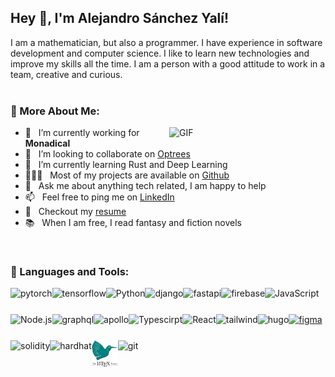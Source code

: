 ## Hey 👋, I'm Alejandro Sánchez Yalí!


I am a mathematician, but also a programmer. I have experience in software development and computer science. I like to learn new technologies and improve my skills all the time. I am a person with a good attitude to work in a team, creative and curious.
<br/>
<br/>

### 🧐 More About Me:
<img align="right" alt="GIF" src="https://raw.githubusercontent.com/rahul-jha98/rahul-jha98/main/techstack.gif" width="250px"/>

- 🔭 &nbsp; I’m currently working for **Monadical**
- 🤝 &nbsp; I’m looking to collaborate on [Optrees](https://github.com/asanchezyali/optrees)
- 🌱 &nbsp; I’m currently learning Rust and Deep Learning
- 👨🏻‍💻 &nbsp; Most of my projects are available on [Github](https://github.com/asanchezyali?tab=repositories)
- 💬 &nbsp; Ask me about anything tech related, I am happy to help
- 📫 &nbsp; Feel free to ping me on [LinkedIn](https://www.linkedin.com/in/asanchezyali/)
- 📝 &nbsp; Checkout my [resume](https://github.com/asanchezyali/cv/blob/master/cv_en.pdf)
- 📚 &nbsp; When I am free, I read fantasy and fiction novels

<br>

### 🔨 Languages and Tools:
<a href="https://pytorch.org/" target="_blank"> <img align="left" src="https://raw.githubusercontent.com/rahul-jha98/github_readme_icons/main/language_and_tools/square/pytorch/pytorch.svg" alt="pytorch" height="42px"/> </a> 
<a href="https://www.tensorflow.org" target="_blank"> <img align="left" src="https://raw.githubusercontent.com/rahul-jha98/github_readme_icons/main/language_and_tools/square/tensorflow/tensorflow.svg" alt="tensorflow" height="42px"/> </a> 
<a href="https://www.python.org" target="_blank"><img align="left" alt="Python" height ="42px" src="https://raw.githubusercontent.com/rahul-jha98/github_readme_icons/main/language_and_tools/square/python/python.svg"/> </a>
<a href="https://www.djangoproject.com/" target="_blank"> <img align="left" src="https://icon-library.com/images/django-icon/django-icon-0.jpg" alt="django" height='42px'/> </a>
<a href="https://fastapi.tiangolo.com/" target="_blank"> <img align="left" src="https://cdn.worldvectorlogo.com/logos/fastapi-1.svg" alt="fastapi" height='42px'/> </a>
<a href="https://firebase.google.com/" target="_blank"> <img align="left" src="https://raw.githubusercontent.com/rahul-jha98/github_readme_icons/main/language_and_tools/square/firebase/firebase.svg" alt="firebase" height ="42px"/> </a>
<a href="https://developer.mozilla.org/en-US/docs/Web/JavaScript" target="_blank"> <img align="left" alt="JavaScript" height ="42px"  src="https://raw.githubusercontent.com/rahul-jha98/github_readme_icons/main/language_and_tools/square/javascript/javascript.svg" /> </a>
<a href="https://nodejs.org" target="_blank"><img align="left" alt="Node.js" height ="42px" src="https://raw.githubusercontent.com/rahul-jha98/github_readme_icons/main/language_and_tools/square/node/node.svg"></a>
<a href="https://graphql.org/" target="_blank"> <img align="left" src="https://upload.wikimedia.org/wikipedia/commons/1/17/GraphQL_Logo.svg" alt="graphql" height='42px'/> </a>
<a href="https://www.apollographql.com/" target="_blank"> <img align="left" src="https://cdn.worldvectorlogo.com/logos/apollo-graphql-compact.svg" alt="apollo" height='42px'/> </a>
<a href="https://www.typescriptlang.org/" target="_blank"><img align="left" alt="Typescirpt" height ="42px" src="https://raw.githubusercontent.com/rahul-jha98/github_readme_icons/main/language_and_tools/square/typescript/typescript.svg" /> </a>
<a href="https://reactjs.org/" target="_blank"> <img align="left" alt="React" height ="42px" src="https://raw.githubusercontent.com/rahul-jha98/github_readme_icons/main/language_and_tools/square/react/react.svg" /></a>
<a href="https://tailwindcss.com/" target="_blank"> <img align="left" src="https://upload.wikimedia.org/wikipedia/commons/d/d5/Tailwind_CSS_Logo.svg" alt="tailwind" height='42px' /> </a>
<a href="https://gohugo.io/" target="_blank"> <img align="left" src="https://matthiasadler.info/assets/b9e1ef29/2af735c0/e32a47d61600df21786356e1ffe88d5b34f02c96cb18ffd5.png" alt="hugo" height='42px'/> </a>
<a href="https://docs.soliditylang.org/en/v0.8.17/" target="_blank"> <img align="left" src="https://www.logo.wine/a/logo/Solidity/Solidity-Logo.wine.svg" alt="solidity" height="42px"/> </a> 
<a href="https://hardhat.org/" target="_blank"> <img align="left" src="https://www.solodev.com/file/13466e21-dd2c-11ec-b9ad-0eaef3759f5f/Hardhat-Logo-Icon.png" alt="hardhat" height="42px"/> </a> 
<a href="https://www.latex-project.org/" target="_blank"> <img align="left" src="https://raw.githubusercontent.com/github/explore/80688e429a7d4ef2fca1e82350fe8e3517d3494d/topics/latex/latex.png" alt="latex" height='42px'/> </a>
<a href="https://git-scm.com/" target="_blank"> <img src="https://raw.githubusercontent.com/rahul-jha98/github_readme_icons/main/language_and_tools/square/git-scm/git-scm.svg" align="left" alt="git" height='42px'/> </a>
<a href="https://www.figma.com/" target="_blank"> <img src="https://raw.githubusercontent.com/rahul-jha98/github_readme_icons/main/language_and_tools/square/figma/figma.svg" alt="figma" height='42px'/> </a>
